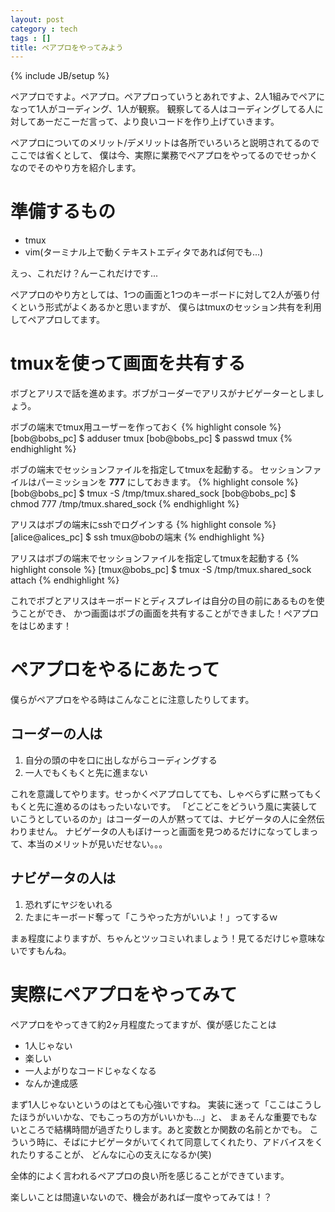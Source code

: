 ```yaml
---
layout: post
category : tech
tags : []
title: ペアプロをやってみよう
---
```

{% include JB/setup %}

ペアプロですよ。ペアプロ。ペアプロっていうとあれですよ、2人1組みでペアになって1人がコーディング、1人が観察。
観察してる人はコーディングしてる人に対してあーだこーだ言って、より良いコードを作り上げていきます。

ペアプロについてのメリット/デメリットは各所でいろいろと説明されてるのでここでは省くとして、
僕は今、実際に業務でペアプロをやってるのでせっかくなのでそのやり方を紹介します。

# 準備するもの

* tmux
* vim(ターミナル上で動くテキストエディタであれば何でも...)

えっ、これだけ？んーこれだけです...

ペアプロのやり方としては、1つの画面と1つのキーボードに対して2人が張り付くという形式がよくあるかと思いますが、
僕らはtmuxのセッション共有を利用してペアプロしてます。

# tmuxを使って画面を共有する

ボブとアリスで話を進めます。ボブがコーダーでアリスがナビゲーターとしましょう。

ボブの端末でtmux用ユーザーを作っておく
{% highlight console %}
[bob@bobs_pc] $ adduser tmux
[bob@bobs_pc] $ passwd tmux
{% endhighlight %}

ボブの端末でセッションファイルを指定してtmuxを起動する。
セッションファイルはパーミッションを **777** にしておきます。
{% highlight console %}
[bob@bobs_pc] $ tmux -S /tmp/tmux.shared_sock
[bob@bobs_pc] $ chmod 777 /tmp/tmux.shared_sock
{% endhighlight %}

アリスはボブの端末にsshでログインする
{% highlight console %}
[alice@alices_pc] $ ssh tmux@bobの端末
{% endhighlight %}

アリスはボブの端末でセッションファイルを指定してtmuxを起動する
{% highlight console %}
[tmux@bobs_pc] $ tmux -S /tmp/tmux.shared_sock attach
{% endhighlight %}

これでボブとアリスはキーボードとディスプレイは自分の目の前にあるものを使うことができ、
かつ画面はボブの画面を共有することができました！ペアプロをはじめます！

# ペアプロをやるにあたって

僕らがペアプロをやる時はこんなことに注意したりしてます。

## コーダーの人は

1. 自分の頭の中を口に出しながらコーディングする
2. 一人でもくもくと先に進まない

これを意識してやります。せっかくペアプロしてても、しゃべらずに黙ってもくもくと先に進めるのはもったいないです。
「どこどこをどういう風に実装していこうとしているのか」はコーダーの人が黙ってては、ナビゲータの人に全然伝わりません。
ナビゲータの人もぼけーっと画面を見つめるだけになってしまって、本当のメリットが見いだせない。。。

## ナビゲータの人は

1. 恐れずにヤジをいれる
2. たまにキーボード奪って「こうやった方がいいよ！」ってするｗ

まぁ程度によりますが、ちゃんとツッコミいれましょう！見てるだけじゃ意味ないですもんね。

# 実際にペアプロをやってみて

ペアプロをやってきて約2ヶ月程度たってますが、僕が感じたことは

* 1人じゃない
* 楽しい
* 一人よがりなコードじゃなくなる
* なんか達成感

まず1人じゃないというのはとても心強いですね。
実装に迷って「ここはこうしたほうがいいかな、でもこっちの方がいいかも...」と、
まぁそんな重要でもないところで結構時間が過ぎたりします。あと変数とか関数の名前とかでも。
こういう時に、そばにナビゲータがいてくれて同意してくれたり、アドバイスをくれたりすることが、
どんなに心の支えになるか(笑)

全体的によく言われるペアプロの良い所を感じることができています。

楽しいことは間違いないので、機会があれば一度やってみては！？
